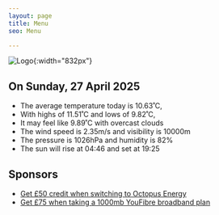 ```yaml
---
layout: page
title: Menu
seo: Menu

---
```


![Logo](/images/logo.jpg){:width="832px"}

<!-- weather_marker starts -->
## On Sunday, 27 April 2025

- The average temperature today is 10.63˚C,
- With highs of 11.51˚C and lows of 9.82˚C,
- It may feel like 9.89˚C with overcast clouds
- The wind speed is 2.35m/s and visibility is 10000m
- The pressure is 1026hPa and humidity is 82%
- The sun will rise at 04:46 and set at 19:25

<!-- weather_marker ends -->

## Sponsors

- [Get £50 credit when switching to Octopus Energy](https://bit.ly/3oD1nnS)
- [Get £75 when taking a 1000mb YouFibre broadband plan](https://aklam.io/91zWhU?)
